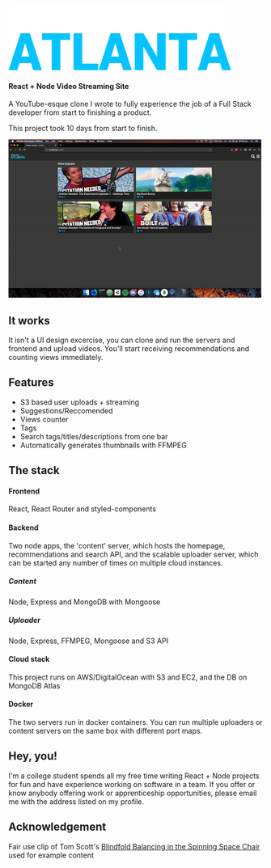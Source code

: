 ![Project Atlanta](atlanta-frontend/src/assets/logo.png)

#### React + Node Video Streaming Site

A YouTube-esque clone I wrote to fully experience the job of a Full Stack developer from start to finishing a product.

This project took 10 days from start to finish.

![example gif](example.gif)


## It works

It isn't a UI design excercise, you can clone and run the servers and frontend and upload videos. You'll start receiving recommendations and counting views immediately.

## Features

 - S3 based user uploads + streaming
 - Suggestions/Reccomended
 - Views counter
 - Tags
 - Search tags/titles/descriptions from one bar
 - Automatically generates thumbnails with FFMPEG

## The stack

#### Frontend

React, React Router and styled-components

#### Backend

Two node apps, the 'content' server, which hosts the homepage, recommendations and search API, and the scalable uploader server, which can be started any number of times on multiple cloud instances.

##### Content

Node, Express and MongoDB with Mongoose

##### Uploader

Node, Express, FFMPEG, Mongoose and S3 API

#### Cloud stack

This project runs on AWS/DigitalOcean with S3 and EC2, and the DB on MongoDB Atlas

#### Docker

The two servers run in docker containers. You can run multiple uploaders or content servers on the same box with different port maps.

## Hey, you!

I'm a college student spends all my free time writing React + Node projects for fun and have experience working on software in a team. If you offer or know anybody offering work or apprenticeship opportunities, please email me with the address listed on my profile.

## Acknowledgement

Fair use clip of Tom Scott's [Blindfold Balancing in the Spinning Space Chair](https://www.youtube.com/watch?v=jhQa9xLk5qk) used for example content
